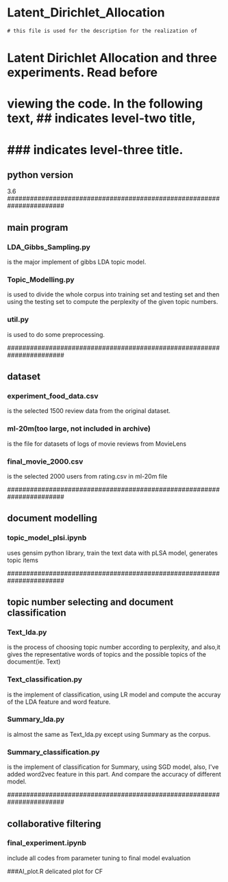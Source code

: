 # Latent_Dirichlet_Allocation
	# this file is used for the description for the realization of  
# Latent Dirichlet Allocation and three experiments. Read before
# viewing the code. In the following text, ## indicates level-two title,
# ### indicates level-three title.



## python version
3.6
#######################################################################
## main program

### LDA_Gibbs_Sampling.py 
is the major implement of gibbs LDA topic model.

### Topic_Modelling.py

is used to divide the whole corpus into training set and testing set and then using the testing set to compute the perplexity of the given topic numbers.

### util.py 

is used to do some preprocessing.

#######################################################################
## dataset
### experiment_food_data.csv 
is the selected 1500 review data from the original dataset.

### ml-20m(too large, not included in archive)
is the file for datasets of logs of movie reviews from MovieLens 

### final_movie_2000.csv
is the selected 2000 users from rating.csv in ml-20m file

#######################################################################
## document modelling
### topic_model_plsi.ipynb
uses gensim python library, train the text data with pLSA model, generates topic items

#######################################################################
## topic number selecting and document classification
### Text_lda.py 
is the process of choosing topic number according to perplexity, and also,it gives the representative words of topics and the possible topics of the document(ie. Text)
   

### Text_classification.py
is the implement of classification, using LR model and compute the accuray of the LDA feature and word feature.


### Summary_lda.py
is almost the same as Text_lda.py except using Summary as the corpus.


### Summary_classification.py
is the implement of classification for Summary, using SGD model, also, I've added word2vec feature in this part. And compare the accuracy of different model.

#######################################################################
## collaborative filtering
### final_experiment.ipynb
include all codes from parameter tuning to final model evaluation

###AI_plot.R
delicated plot for CF
